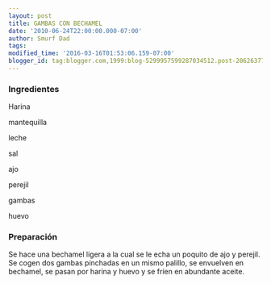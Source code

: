 ```yaml
---
layout: post
title: GAMBAS CON BECHAMEL
date: '2010-06-24T22:00:00.000-07:00'
author: Smurf Dad
tags: 
modified_time: '2016-03-16T01:53:06.159-07:00'
blogger_id: tag:blogger.com,1999:blog-5299957599287034512.post-2062637706664136055
---
```


<h3>Ingredientes</h3>

Harina

mantequilla

leche

sal

ajo

perejil

gambas

huevo

<h3>Preparación</h3>

Se hace una bechamel ligera a la cual se le echa un poquito de ajo y perejil. Se cogen dos gambas pinchadas en un mismo palillo, se envuelven en bechamel, se pasan por harina y huevo y se fríen en abundante aceite.

